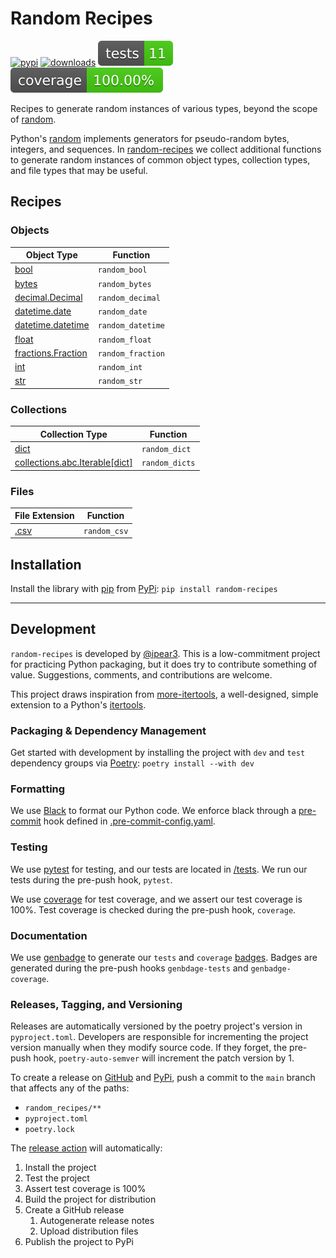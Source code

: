 # Random Recipes

[![pypi](https://img.shields.io/pypi/v/random-recipes)](https://pypi.org/project/random-recipes/#history)
[![downloads](https://img.shields.io/pypi/dm/random-recipes)](https://pypistats.org/packages/random-recipes)
![tests](images/badges/tests.svg)
![coverage](images/badges/coverage.svg)

Recipes to generate random instances of various types, beyond the scope of [random](https://docs.python.org/3/library/random.html).

Python's [random](https://docs.python.org/3/library/random.html) implements generators for pseudo-random bytes, integers, and sequences.
In [random-recipes](https://github.com/ipear3/random-recipes) we collect additional functions to generate random instances of common object types, collection types, and file types that may be useful.

## Recipes

### Objects
| Object Type                                                                               | Function          |
|-------------------------------------------------------------------------------------------|-------------------|
| [bool](https://docs.python.org/3/library/stdtypes.html#boolean-values)                    | `random_bool`     |
| [bytes](https://docs.python.org/3/library/stdtypes.html?highlight=bytes#bytes-objects)    | `random_bytes`    |
| [decimal.Decimal](https://docs.python.org/3/library/decimal.html)                         | `random_decimal`  |
| [datetime.date](https://docs.python.org/3/library/datetime.html#date-objects)             | `random_date`     |
| [datetime.datetime](https://docs.python.org/3/library/datetime.html#datetime-objects)     | `random_datetime` |
| [float](https://docs.python.org/3/library/functions.html#float)                           | `random_float`    |
| [fractions.Fraction](https://docs.python.org/3/library/fractions.html#fractions.Fraction) | `random_fraction` |
| [int](https://docs.python.org/3/library/functions.html#int)                               | `random_int`      |
| [str](https://docs.python.org/3/library/stdtypes.html#str)                                | `random_str`      |

### Collections

| Collection Type                                                                                                   | Function       |
|-------------------------------------------------------------------------------------------------------------------|----------------|
| [dict](https://docs.python.org/3/library/stdtypes.html#mapping-types-dict)                                        | `random_dict`  |
| [collections.abc.Iterable[dict]](https://docs.python.org/3/library/collections.abc.html#collections.abc.Iterable) | `random_dicts` |

### Files

| File Extension                                     | Function     |
|----------------------------------------------------|--------------|
| [.csv](https://docs.python.org/3/library/csv.html) | `random_csv` |


## Installation

Install the library with [pip](https://pip.pypa.io/en/stable/) from [PyPi](https://pypi.org/):
`pip install random-recipes`

---

## Development

`random-recipes` is developed by [@ipear3](https://github.com/ipear3).
This is a low-commitment project for practicing Python packaging, but it does try to contribute something of value.
Suggestions, comments, and contributions are welcome.

This project draws inspiration from [more-itertools](https://github.com/more-itertools/more-itertools), a well-designed, simple extension to a Python's [itertools](https://docs.python.org/3/library/itertools.html).

### Packaging & Dependency Management
Get started with development by installing the project with `dev` and `test` dependency groups via [Poetry](https://python-poetry.org/): `poetry install --with dev`

### Formatting

We use [Black](https://black.readthedocs.io/en/stable/) to format our Python code.
We enforce black through a [pre-commit](https://pre-commit.com/) hook defined in [.pre-commit-config.yaml](.pre-commit-config.yaml).

### Testing

We use [pytest](https://github.com/pytest-dev/pytest) for testing, and our tests are located in [/tests](/tests).
We run our tests during the pre-push hook, `pytest`.

We use [coverage](https://github.com/nedbat/coveragepy) for test coverage, and we assert our test coverage is 100%.
Test coverage is checked during the pre-push hook, `coverage`.

### Documentation

We use [genbadge](https://smarie.github.io/python-genbadge/) to generate our `tests` and `coverage` [badges](/images/badges).
Badges are generated during the pre-push hooks `genbdage-tests` and `genbadge-coverage`.

### Releases, Tagging, and Versioning
Releases are automatically versioned by the poetry project's version in `pyproject.toml`.
Developers are responsible for incrementing the project version manually when they modify source code.
If they forget, the pre-push hook, `poetry-auto-semver` will increment the patch version by 1.

To create a release on [GitHub](https://github.com/ipear3/random-recipes/releases) and [PyPi](https://pypi.org/project/random-recipes/#history), push a commit to the `main` branch that affects any of the paths:
  - `random_recipes/**`
  - `pyproject.toml`
  - `poetry.lock`

The [release action](https://github.com/ipear3/random-recipes/actions/workflows/release.yml) will automatically:
1. Install the project
2. Test the project
3. Assert test coverage is 100%
4. Build the project for distribution
5. Create a GitHub release
   1. Autogenerate release notes
   2. Upload distribution files
6. Publish the project to PyPi
